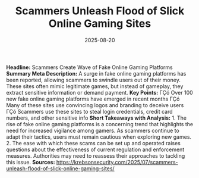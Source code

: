 ﻿---
title: Scammers Unleash Flood of Slick Online Gaming Sites
date: '2025-08-20'
category: Markets
summary: ''
slug: scammers unleash flood of slick online gaming sites
source_urls:
- https://krebsonsecurity.com/2025/07/scammers-unleash-flood-of-slick-online-gaming-sites/
seo:
  title: Scammers Unleash Flood of Slick Online Gaming Sites | Hash n Hedge
  description: ''
  keywords:
  - news
  - markets
  - brief
---

**Headline:** Scammers Create Wave of Fake Online Gaming Platforms  **Summary Meta Description:** A surge in fake online gaming platforms has been reported, allowing scammers to swindle users out of their money. These sites often mimic legitimate games, but instead of gameplay, they extract sensitive information or demand payment.  **Key Points:**  ΓÇó Over 100 new fake online gaming platforms have emerged in recent months ΓÇó Many of these sites use convincing logos and branding to deceive users ΓÇó Scammers use these sites to steal login credentials, credit card numbers, and other sensitive info  **Short Takeaways with Analysis:**  1. The rise of fake online gaming platforms is a concerning trend that highlights the need for increased vigilance among gamers. As scammers continue to adapt their tactics, users must remain cautious when exploring new games. 2. The ease with which these scams can be set up and operated raises questions about the effectiveness of current regulation and enforcement measures. Authorities may need to reassess their approaches to tackling this issue.  **Sources:**  https://krebsonsecurity.com/2025/07/scammers-unleash-flood-of-slick-online-gaming-sites/ 
